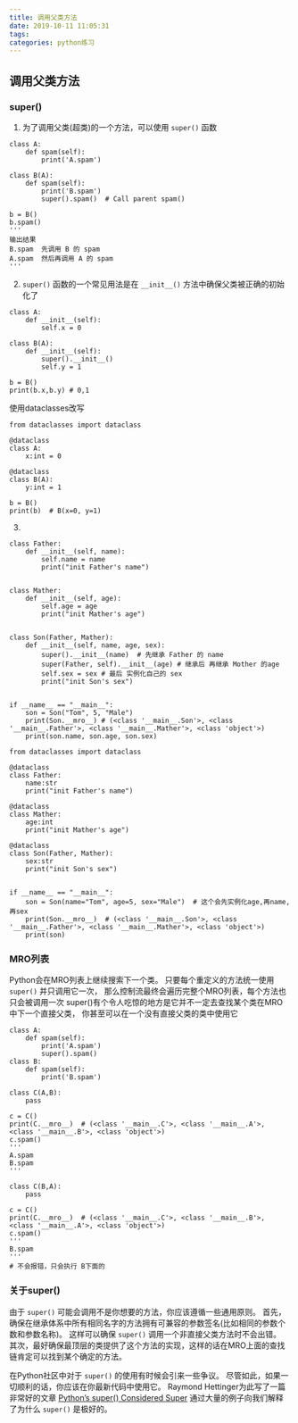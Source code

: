 ```yaml
---
title: 调用父类方法
date: 2019-10-11 11:05:31
tags:
categories: python练习
---
```

##  调用父类方法
### super()
1. 为了调用父类(超类)的一个方法，可以使用 `super()` 函数

```
class A:
    def spam(self):
        print('A.spam')

class B(A):
    def spam(self):
        print('B.spam')
        super().spam()  # Call parent spam()

b = B()
b.spam()
''' 
输出结果
B.spam  先调用 B 的 spam
A.spam  然后再调用 A 的 spam
'''
```
2. `super()` 函数的一个常见用法是在 `__init__()` 方法中确保父类被正确的初始化了
```
class A:
    def __init__(self):
        self.x = 0

class B(A):
    def __init__(self):
        super().__init__()
        self.y = 1

b = B()
print(b.x,b.y) # 0,1
```
使用dataclasses改写
```
from dataclasses import dataclass

@dataclass
class A:
    x:int = 0

@dataclass
class B(A):
    y:int = 1

b = B()
print(b)  # B(x=0, y=1)
```
3. 
```
class Father:
    def __init__(self, name):
        self.name = name
        print("init Father's name")


class Mather:
    def __init__(self, age):
        self.age = age
        print("init Mather's age")


class Son(Father, Mather):
    def __init__(self, name, age, sex):
        super().__init__(name)  # 先继承 Father 的 name
        super(Father, self).__init__(age) # 继承后 再继承 Mother 的age
        self.sex = sex # 最后 实例化自己的 sex
        print("init Son's sex")


if __name__ == "__main__":
    son = Son("Tom", 5, "Male")
    print(Son.__mro__) # (<class '__main__.Son'>, <class '__main__.Father'>, <class '__main__.Mather'>, <class 'object'>)
    print(son.name, son.age, son.sex)
```

```
from dataclasses import dataclass

@dataclass
class Father:
    name:str
    print("init Father's name")

@dataclass
class Mather:
    age:int
    print("init Mather's age")

@dataclass
class Son(Father, Mather):
    sex:str
    print("init Son's sex")


if __name__ == "__main__":
    son = Son(name="Tom", age=5, sex="Male")  # 这个会先实例化age,再name,再sex
    print(Son.__mro__)  # (<class '__main__.Son'>, <class '__main__.Father'>, <class '__main__.Mather'>, <class 'object'>)
    print(son)
```

### MRO列表
Python会在MRO列表上继续搜索下一个类。
只要每个重定义的方法统一使用 ``super()`` 并只调用它一次，
那么控制流最终会遍历完整个MRO列表，每个方法也只会被调用一次
super()有个令人吃惊的地方是它并不一定去查找某个类在MRO中下一个直接父类，
你甚至可以在一个没有直接父类的类中使用它

```
class A:
    def spam(self):
        print('A.spam')
        super().spam()
class B:
    def spam(self):
        print('B.spam')

class C(A,B):
    pass

c = C()
print(C.__mro__)  # (<class '__main__.C'>, <class '__main__.A'>, <class '__main__.B'>, <class 'object'>)
c.spam() 
'''
A.spam
B.spam
'''

```

```
class C(B,A):
    pass

c = C()
print(C.__mro__)  # (<class '__main__.C'>, <class '__main__.B'>, <class '__main__.A'>, <class 'object'>)
c.spam() 
'''
B.spam
'''
# 不会报错，只会执行 B下面的
```
### 关于super()

由于 ``super()`` 可能会调用不是你想要的方法，你应该遵循一些通用原则。
首先，确保在继承体系中所有相同名字的方法拥有可兼容的参数签名(比如相同的参数个数和参数名称)。
这样可以确保 ``super()`` 调用一个非直接父类方法时不会出错。
其次，最好确保最顶层的类提供了这个方法的实现，这样的话在MRO上面的查找链肯定可以找到某个确定的方法。

在Python社区中对于 ``super()`` 的使用有时候会引来一些争议。
尽管如此，如果一切顺利的话，你应该在你最新代码中使用它。
Raymond Hettinger为此写了一篇非常好的文章
[Python’s super() Considered Super](http://rhettinger.wordpress.com/2011/05/26/super-considered-super)
通过大量的例子向我们解释了为什么 ``super()`` 是极好的。
